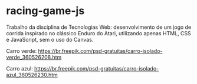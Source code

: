 # racing-game-js
Trabalho da disciplina de Tecnologias Web: desenvolvimento de um jogo de corrida inspirado no clássico Enduro do Atari, utilizando apenas HTML, CSS e JavaScript, sem o uso do Canvas.

Carro verde:
https://br.freepik.com/psd-gratuitas/carro-isolado-verde_360526208.htm

Carro azul:
https://br.freepik.com/psd-gratuitas/carro-isolado-azul_360526230.htm
